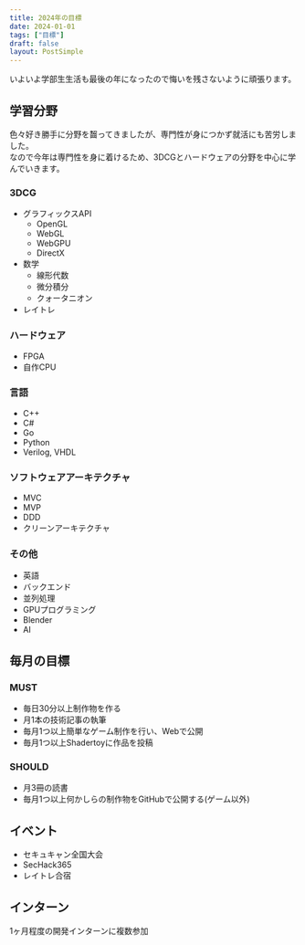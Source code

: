 ```yaml
---
title: 2024年の目標
date: 2024-01-01
tags: ["目標"]
draft: false
layout: PostSimple
---
```


いよいよ学部生生活も最後の年になったので悔いを残さないように頑張ります。  

## 学習分野

色々好き勝手に分野を齧ってきましたが、専門性が身につかず就活にも苦労しました。  
なので今年は専門性を身に着けるため、3DCGとハードウェアの分野を中心に学んでいきます。  

### 3DCG

- グラフィックスAPI
  - OpenGL
  - WebGL
  - WebGPU
  - DirectX
- 数学
  - 線形代数
  - 微分積分
  - クォータニオン
- レイトレ

### ハードウェア

- FPGA
- 自作CPU

### 言語

- C++
- C#
- Go
- Python
- Verilog, VHDL

### ソフトウェアアーキテクチャ

- MVC
- MVP
- DDD
- クリーンアーキテクチャ

### その他

- 英語
- バックエンド
- 並列処理
- GPUプログラミング
- Blender
- AI

## 毎月の目標

### MUST

- 毎日30分以上制作物を作る
- 月1本の技術記事の執筆
- 毎月1つ以上簡単なゲーム制作を行い、Webで公開
- 毎月1つ以上Shadertoyに作品を投稿

### SHOULD

- 月3冊の読書
- 毎月1つ以上何かしらの制作物をGitHubで公開する(ゲーム以外)

## イベント

- セキュキャン全国大会
- SecHack365
- レイトレ合宿

## インターン

1ヶ月程度の開発インターンに複数参加
